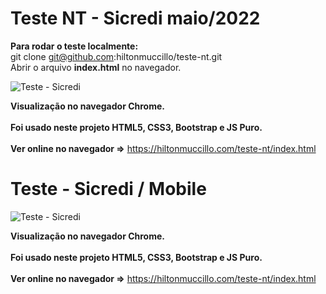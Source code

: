 # Teste NT - Sicredi maio/2022

<strong>Para rodar o teste localmente:</strong><br>
git clone git@github.com:hiltonmuccillo/teste-nt.git<br>
Abrir o arquivo <strong>index.html</strong> no navegador.

![Teste - Sicredi](screen-sicredi.gif?raw=true "Teste NT - Sicredi")

<strong>Visualização no navegador Chrome.</strong><br><br>
<strong>Foi usado neste projeto HTML5, CSS3, Bootstrap e JS Puro.</strong><br><br>
<strong>Ver online no navegador =></strong> https://hiltonmuccillo.com/teste-nt/index.html

# Teste - Sicredi / Mobile

![Teste - Sicredi](screen-sicredi-mobile.gif?raw=true "Teste NT - Sicredi")

<strong>Visualização no navegador Chrome.</strong><br><br>
<strong>Foi usado neste projeto HTML5, CSS3, Bootstrap e JS Puro.</strong><br><br>
<strong>Ver online no navegador =></strong> https://hiltonmuccillo.com/teste-nt/index.html
